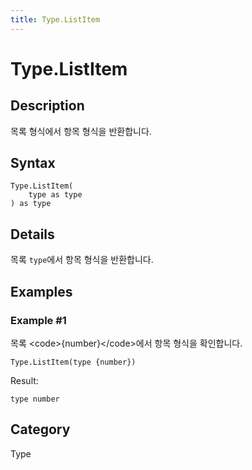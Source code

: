```yaml
---
title: Type.ListItem
---
```


# Type.ListItem


## Description

목록 형식에서 항목 형식을 반환합니다.


## Syntax

```powerquery
Type.ListItem(
    type as type
) as type
```


## Details

목록 <code>type</code>에서 항목 형식을 반환합니다.


## Examples

### Example #1 
목록 &lt;code&gt;\{number}&lt;/code&gt;에서 항목 형식을 확인합니다.
```powerquery
Type.ListItem(type {number})
```

Result: 
```powerquery
type number
```




## Category
Type
